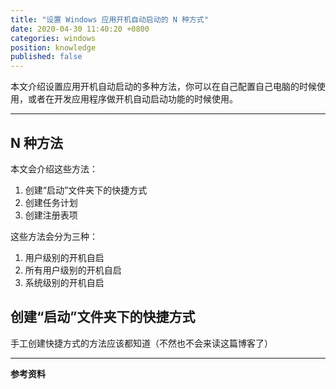 ```yaml
---
title: "设置 Windows 应用开机自动启动的 N 种方式"
date: 2020-04-30 11:40:20 +0800
categories: windows
position: knowledge
published: false
---
```


本文介绍设置应用开机自动启动的多种方法，你可以在自己配置自己电脑的时候使用，或者在开发应用程序做开机自动启动功能的时候使用。

---

<div id="toc"></div>

## N 种方法

本文会介绍这些方法：

1. 创建“启动”文件夹下的快捷方式
1. 创建任务计划
1. 创建注册表项

这些方法会分为三种：

1. 用户级别的开机自启
1. 所有用户级别的开机自启
1. 系统级别的开机自启

## 创建“启动”文件夹下的快捷方式

手工创建快捷方式的方法应该都知道（不然也不会来读这篇博客了）

---

**参考资料**